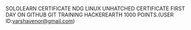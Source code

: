 SOLOLEARN CERTIFICATE
NDG LINUX UNHATCHED CERTIFICATE
FIRST DAY ON GITHUB
GIT TRAINING
HACKEREARTH 1000 POINTS.(USER ID:varshavenor@gmail.com)
